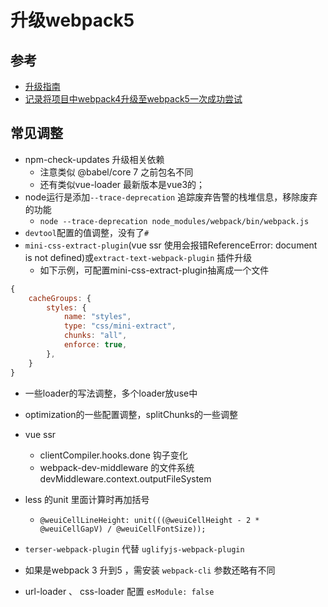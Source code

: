 # 升级webpack5
## 参考
- [升级指南](https://webpack.docschina.org/migrate/5/#upgrade-webpack-and-its-dependencies)
- [记录将项目中webpack4升级至webpack5一次成功尝试](https://www.mybj123.com/11258.html)


## 常见调整
- npm-check-updates 升级相关依赖
  * 注意类似 @babel/core 7 之前包名不同
  * 还有类似vue-loader 最新版本是vue3的；
- node运行是添加`--trace-deprecation` 追踪废弃告警的栈堆信息，移除废弃的功能
  * `node --trace-deprecation node_modules/webpack/bin/webpack.js`
- `devtool`配置的值调整，没有了`#`
- `mini-css-extract-plugin`(vue ssr 使用会报错ReferenceError: document is not defined)或`extract-text-webpack-plugin` 插件升级
  * 如下示例，可配置mini-css-extract-plugin抽离成一个文件

```javascript
{
    cacheGroups: {
        styles: {
            name: "styles",
            type: "css/mini-extract",
            chunks: "all",
            enforce: true,
        },
    }
}
```
- 一些loader的写法调整，多个loader放use中
- optimization的一些配置调整，splitChunks的一些调整
- vue ssr
  * clientCompiler.hooks.done 钩子变化
  * webpack-dev-middleware 的文件系统 devMiddleware.context.outputFileSystem
  
- less 的unit 里面计算时再加括号
  * `@weuiCellLineHeight: unit(((@weuiCellHeight - 2 * @weuiCellGapV) / @weuiCellFontSize));`

- `terser-webpack-plugin` 代替  `uglifyjs-webpack-plugin`

- 如果是webpack 3 升到5 ，需安装 `webpack-cli` 参数还略有不同
- url-loader 、 css-loader 配置 `esModule: false`